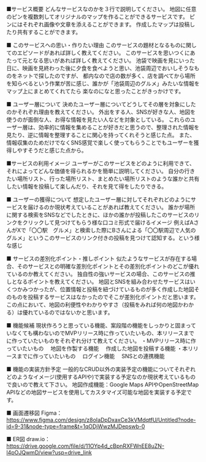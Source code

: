 ■サービス概要
どんなサービスなのかを３行で説明してください。
地図に任意のピンを複数刺してオリジナルのマップを作ることができるサービスです。
ピンにはそれぞれ画像や文章を添えることができます。
作成したマップは投稿したり共有することができます。

■ このサービスへの思い・作りたい理由
このサービスの題材となるものに関してのエピソードがあれば詳しく教えてください。
このサービスを思いつくにあたって元となる思いがあれば詳しく教えてください。
池袋で映画を見にいった日に、映画を見終わった後に夕食を食べようと思い、池袋周辺でおいしそうなものをネットで探したのですが、
都内なので店の数が多く、店を調べてから場所を知らべるという作業が苦に感じ、誰かが「池袋周辺のグルメ」みたいな情報をマップ上にまとめてくれてたら
楽なのになと思ったことがきっかけです。

■ ユーザー層について
決めたユーザー層についてどうしてその層を対象にしたのかそれぞれ理由を教えてください。
外出をする人、SNSが好きな人、地図を使うのが面倒な人、お得な情報を見たい人などを対象としている。
これらのユーザー層は、効率的に情報を集めることが好きだと思うので、整理された情報を見たり、逆に情報を整理することに関心を持ってくれそうと感じた点。
また、情報収集のためだけでなくSNS感覚で楽しく使ってもらうことでもユーザーを獲得しやすそうだと感じた点から。

■サービスの利用イメージ
ユーザーがこのサービスをどのように利用できて、それによってどんな価値を得られるかを簡単に説明してください。
自分の行きたい場所リスト、行った場所リスト、まとめたい場所リストのような誰かと共有したい情報を投稿して楽しんだり、それを見て得をしたりできる。


■ ユーザーの獲得について
想定したユーザー層に対してそれぞれどのようにサービスを届けるのか現状考えていることがあれば教えてください。
誰かが場所に関する検索をSNSなどでしたときに、ほかの誰かが投稿したこのサービスのリンクをクリックして見つけてもらう様な口コミ形式で届けるイメージ
例えばAさんがXで「〇〇駅　グルメ」と検索した際にBさんによる「〇〇駅周辺で人気のグルメ」というこのサービスのリンク付きの投稿を見つけて認知する。という様な感じ

■ サービスの差別化ポイント・推しポイント
似たようなサービスが存在する場合、そのサービスとの明確な差別化ポイントとその差別化ポイントのどこが優れているのか教えてください。
独自性の強いサービスの場合、このサービスの推しとなるポイントを教えてください。
地図とSNSを組み合わせたサービスはいくつかみつかったが、位置情報と投稿を紐づけているものが多く作成した地図そのものを投稿するサービスはなかったのでそこが差別化ポイントだと思います。
この点において、地図の利便性やわかりやすさ（投稿をみれば何の地図かわかる）は優れているのではないかと思います。

■ 機能候補
現状作ろうと思っている機能、案段階の機能をしっかりと固まっていなくても構わないのでMVPリリース時に作っていたいもの、本リリースまでに作っていたいものをそれぞれ分けて教えてください。
・MVPリリース時に作っていたいもの
　地図を作製する機能
　作成した地図を投稿する機能
・本リリースまでに作っていたいもの
　ログイン機能
　SNSとの連携機能
 
■ 機能の実装方針予定
一般的なCRUD以外の実装予定の機能についてそれぞれどのようなイメージ(使用するAPIや)で実装する予定なのか現状考えているもので良いので教えて下さい。
地図作成機能：Google Maps APIやOpenStreetMap APIなどの地図サービスを使用してカスタマイズ可能な地図を実装する予定です。

■ 画面遷移図
Figma：https://www.figma.com/design/z8oIaDpDxaxCe3kVMdqtfU/Untitled?node-id=9-31&node-type=frame&t=1qODjWwzMJDepswb-0

■ ER図
draw.io：https://drive.google.com/file/d/11OYp4d_cBpnRXFWnEE8uZN-l4pOJQwmD/view?usp=drive_link
